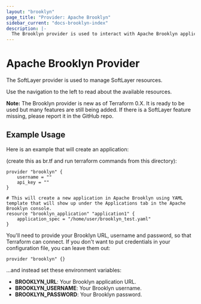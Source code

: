 ```yaml
---
layout: "brooklyn"
page_title: "Provider: Apache Brooklyn"
sidebar_current: "docs-brooklyn-index"
description: |-
  The Brooklyn provider is used to interact with Apache Brooklyn application.
---
```


# Apache Brooklyn Provider

The SoftLayer provider is used to manage SoftLayer resources.

Use the navigation to the left to read about the available resources.

<div class="alert alert-block alert-info">
<strong>Note:</strong> The Brooklyn provider is new as of Terraform 0.X.
It is ready to be used but many features are still being added. If there
is a SoftLayer feature missing, please report it in the GitHub repo.
</div>

## Example Usage

Here is an example that will create an application:

(create this as br.tf and run terraform commands from this directory):

```hcl
provider "brooklyn" {
    username = ""
    api_key = ""
}

# This will create a new application in Apache Brooklyn using YAML template that will show up under the Applications tab in the Apache Brooklyn console.
resource "brooklyn_application" "application1" {
    application_spec = "/home/user/brooklyn_test.yaml"
}
```

You'll need to provide your Brooklyn URL, username and password,
so that Terraform can connect. If you don't want to put
credentials in your configuration file, you can leave them
out:

```
provider "brooklyn" {}
```

...and instead set these environment variables:

- **BROOKLYN_URL**: Your Brooklyn application URL.
- **BROOKLYN_USERNAME**: Your Brooklyn username.
- **BROOKLYN_PASSWORD**: Your Brooklyn password.

